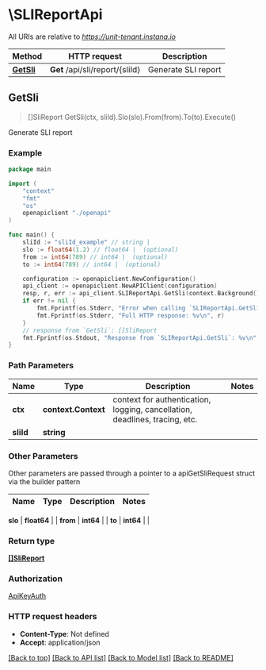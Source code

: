 # \SLIReportApi

All URIs are relative to *https://unit-tenant.instana.io*

Method | HTTP request | Description
------------- | ------------- | -------------
[**GetSli**](SLIReportApi.md#GetSli) | **Get** /api/sli/report/{sliId} | Generate SLI report



## GetSli

> []SliReport GetSli(ctx, sliId).Slo(slo).From(from).To(to).Execute()

Generate SLI report

### Example

```go
package main

import (
    "context"
    "fmt"
    "os"
    openapiclient "./openapi"
)

func main() {
    sliId := "sliId_example" // string | 
    slo := float64(1.2) // float64 |  (optional)
    from := int64(789) // int64 |  (optional)
    to := int64(789) // int64 |  (optional)

    configuration := openapiclient.NewConfiguration()
    api_client := openapiclient.NewAPIClient(configuration)
    resp, r, err := api_client.SLIReportApi.GetSli(context.Background(), sliId).Slo(slo).From(from).To(to).Execute()
    if err != nil {
        fmt.Fprintf(os.Stderr, "Error when calling `SLIReportApi.GetSli``: %v\n", err)
        fmt.Fprintf(os.Stderr, "Full HTTP response: %v\n", r)
    }
    // response from `GetSli`: []SliReport
    fmt.Fprintf(os.Stdout, "Response from `SLIReportApi.GetSli`: %v\n", resp)
}
```

### Path Parameters


Name | Type | Description  | Notes
------------- | ------------- | ------------- | -------------
**ctx** | **context.Context** | context for authentication, logging, cancellation, deadlines, tracing, etc.
**sliId** | **string** |  | 

### Other Parameters

Other parameters are passed through a pointer to a apiGetSliRequest struct via the builder pattern


Name | Type | Description  | Notes
------------- | ------------- | ------------- | -------------

 **slo** | **float64** |  | 
 **from** | **int64** |  | 
 **to** | **int64** |  | 

### Return type

[**[]SliReport**](SliReport.md)

### Authorization

[ApiKeyAuth](../README.md#ApiKeyAuth)

### HTTP request headers

- **Content-Type**: Not defined
- **Accept**: application/json

[[Back to top]](#) [[Back to API list]](../README.md#documentation-for-api-endpoints)
[[Back to Model list]](../README.md#documentation-for-models)
[[Back to README]](../README.md)

